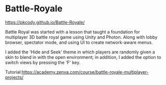 # Battle-Royale

https://pkcody.github.io/Battle-Royale/

Battle Royal was started with a lesson that taught a foundation for multiplayer 3D battle royal game using Unity and Photon. Along with lobby browser, spectator mode, and using UI to create network-aware menus.

I added the 'Hide and Seek' theme in which players are randomly given a skin to blend in with the open environment; in addition, I added the option to switch views by pressing the 'F' key.

Tutorial:https://academy.zenva.com/course/battle-royale-multiplayer-projects/
